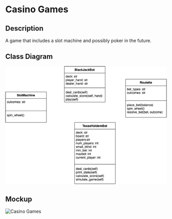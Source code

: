 # Casino Games

## Description

A game that includes a slot machine and possibly poker in the future.

## Class Diagram

![Diagram](https://github.com/SlySlinky/Games/blob/main/images/ClassDiagramCasino.png?raw=true)

## Mockup
![Casino Games](https://github.com/SlySlinky/Games/blob/main/images/CasinoMenuOutline.png?raw=true)
